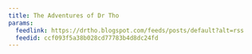 ```yaml
---
title: The Adventures of Dr Tho
params:
  feedlink: https://drtho.blogspot.com/feeds/posts/default?alt=rss
  feedid: ccf093f5a38b028cd77783b4d8dc24fd
---
```

